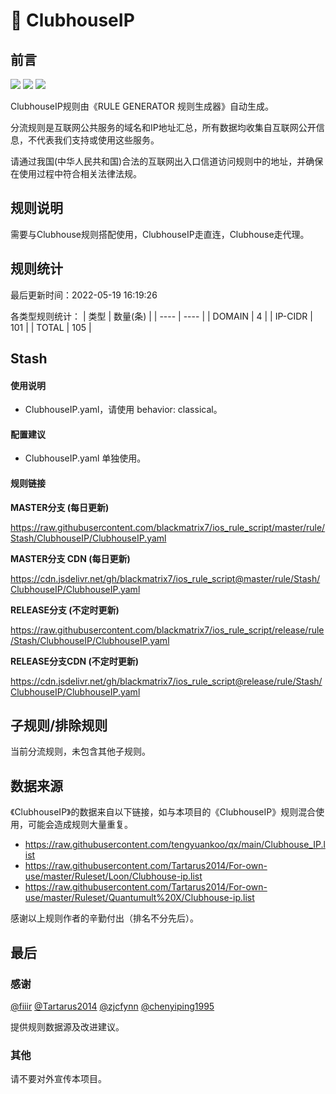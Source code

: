 # 🧸 ClubhouseIP

## 前言

![](https://shields.io/badge/-移除重复规则-ff69b4) ![](https://shields.io/badge/-DOMAIN与DOMAIN--SUFFIX合并-green) ![](https://shields.io/badge/-IP--CIDR(6)合并-blueviolet) 

ClubhouseIP规则由《RULE GENERATOR 规则生成器》自动生成。

分流规则是互联网公共服务的域名和IP地址汇总，所有数据均收集自互联网公开信息，不代表我们支持或使用这些服务。

请通过我国(中华人民共和国)合法的互联网出入口信道访问规则中的地址，并确保在使用过程中符合相关法律法规。

## 规则说明
需要与Clubhouse规则搭配使用，ClubhouseIP走直连，Clubhouse走代理。

## 规则统计

最后更新时间：2022-05-19 16:19:26

各类型规则统计：
| 类型 | 数量(条)  | 
| ---- | ----  |
| DOMAIN | 4  | 
| IP-CIDR | 101  | 
| TOTAL | 105  | 


## Stash 

#### 使用说明
- ClubhouseIP.yaml，请使用 behavior: classical。

#### 配置建议
- ClubhouseIP.yaml 单独使用。

#### 规则链接
**MASTER分支 (每日更新)**

https://raw.githubusercontent.com/blackmatrix7/ios_rule_script/master/rule/Stash/ClubhouseIP/ClubhouseIP.yaml

**MASTER分支 CDN (每日更新)**

https://cdn.jsdelivr.net/gh/blackmatrix7/ios_rule_script@master/rule/Stash/ClubhouseIP/ClubhouseIP.yaml

**RELEASE分支 (不定时更新)**

https://raw.githubusercontent.com/blackmatrix7/ios_rule_script/release/rule/Stash/ClubhouseIP/ClubhouseIP.yaml

**RELEASE分支CDN (不定时更新)**

https://cdn.jsdelivr.net/gh/blackmatrix7/ios_rule_script@release/rule/Stash/ClubhouseIP/ClubhouseIP.yaml

## 子规则/排除规则


当前分流规则，未包含其他子规则。

## 数据来源

《ClubhouseIP》的数据来自以下链接，如与本项目的《ClubhouseIP》规则混合使用，可能会造成规则大量重复。

- https://raw.githubusercontent.com/tengyuankoo/qx/main/Clubhouse_IP.list
- https://raw.githubusercontent.com/Tartarus2014/For-own-use/master/Ruleset/Loon/Clubhouse-ip.list
- https://raw.githubusercontent.com/Tartarus2014/For-own-use/master/Ruleset/Quantumult%20X/Clubhouse-ip.list


感谢以上规则作者的辛勤付出（排名不分先后）。

## 最后

### 感谢

[@fiiir](https://github.com/fiiir) [@Tartarus2014](https://github.com/Tartarus2014) [@zjcfynn](https://github.com/zjcfynn) [@chenyiping1995](https://github.com/chenyiping1995) 

提供规则数据源及改进建议。

### 其他

请不要对外宣传本项目。